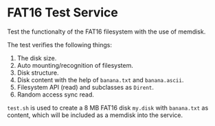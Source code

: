 # FAT16 Test Service

Test the functionalty of the FAT16 filesystem with the use of memdisk.

The test verifies the following things:

1. The disk size.
2. Auto mounting/recognition of filesystem.
3. Disk structure.
4. Disk content with the help of `banana.txt` and `banana.ascii`.
5. Filesystem API (read) and subclasses as `Dirent`.
6. Random access sync read.

`test.sh` is used to create a 8 MB FAT16 disk `my.disk` with `banana.txt` as content, which will be included as a memdisk into the service.

